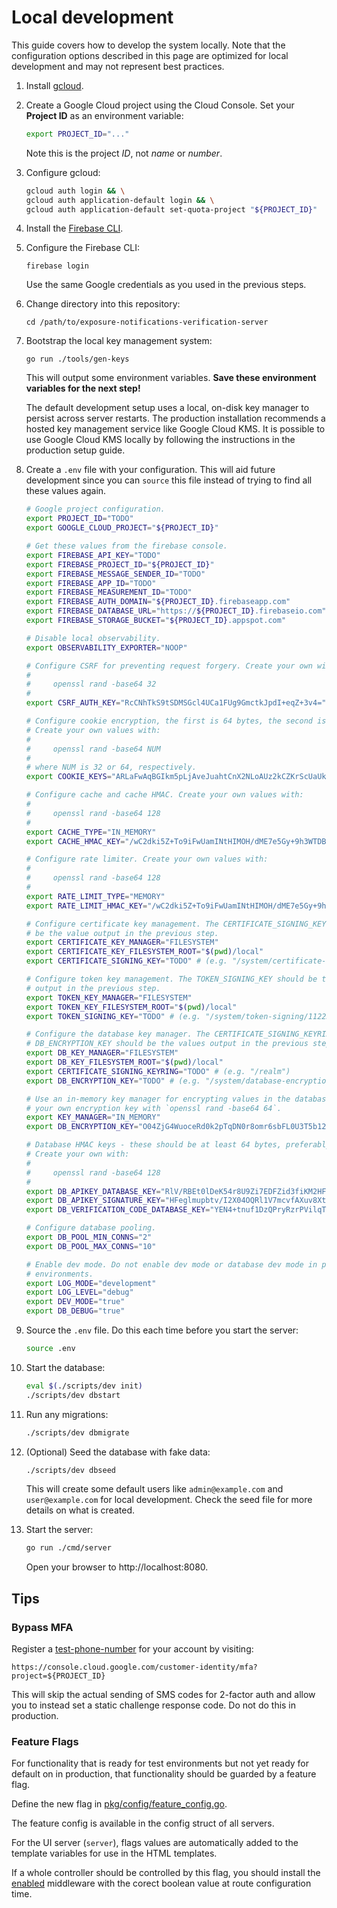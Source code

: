 # Local development

This guide covers how to develop the system locally. Note that the configuration
options described in this page are optimized for local development and may not
represent best practices.

1.  Install [gcloud](https://cloud.google.com/sdk).

1.  Create a Google Cloud project using the Cloud Console. Set your **Project
    ID** as an environment variable:

    ```sh
    export PROJECT_ID="..."
    ```

    Note this is the project _ID_, not _name_ or _number_.

1.  Configure gcloud:

    ```sh
    gcloud auth login && \
    gcloud auth application-default login && \
    gcloud auth application-default set-quota-project "${PROJECT_ID}"
    ```

1.  Install the [Firebase CLI](https://firebase.google.com/docs/cli).

1.  Configure the Firebase CLI:

    ```text
    firebase login
    ```

    Use the same Google credentials as you used in the previous steps.

1.  Change directory into this repository:

    ```text
    cd /path/to/exposure-notifications-verification-server
    ```

1.  Bootstrap the local key management system:

    ```text
    go run ./tools/gen-keys
    ```

    This will output some environment variables. **Save these environment
    variables for the next step!**

    The default development setup uses a local, on-disk key manager to persist
    across server restarts. The production installation recommends a hosted key
    management service like Google Cloud KMS. It is possible to use Google Cloud
    KMS locally by following the instructions in the production setup guide.

1.  Create a `.env` file with your configuration. This will aid future
    development since you can `source` this file instead of trying to find all
    these values again.

    ```sh
    # Google project configuration.
    export PROJECT_ID="TODO"
    export GOOGLE_CLOUD_PROJECT="${PROJECT_ID}"

    # Get these values from the firebase console.
    export FIREBASE_API_KEY="TODO"
    export FIREBASE_PROJECT_ID="${PROJECT_ID}"
    export FIREBASE_MESSAGE_SENDER_ID="TODO"
    export FIREBASE_APP_ID="TODO"
    export FIREBASE_MEASUREMENT_ID="TODO"
    export FIREBASE_AUTH_DOMAIN="${PROJECT_ID}.firebaseapp.com"
    export FIREBASE_DATABASE_URL="https://${PROJECT_ID}.firebaseio.com"
    export FIREBASE_STORAGE_BUCKET="${PROJECT_ID}.appspot.com"

    # Disable local observability.
    export OBSERVABILITY_EXPORTER="NOOP"

    # Configure CSRF for preventing request forgery. Create your own with:
    #
    #     openssl rand -base64 32
    #
    export CSRF_AUTH_KEY="RcCNhTkS9tSDMSGcl4UCa1FUg9GmctkJpdI+eqZ+3v4="

    # Configure cookie encryption, the first is 64 bytes, the second is 32.
    # Create your own values with:
    #
    #     openssl rand -base64 NUM
    #
    # where NUM is 32 or 64, respectively.
    export COOKIE_KEYS="ARLaFwAqBGIkm5pLjAveJuahtCnX2NLoAUz2kCZKrScUaUkEaxHSvJLVYb5yAPCc441Cho5n5yp8jdEmy6hyig==,RLjcRZeqc07s6dh3OK4CM1POjHDZHC+usNU1w/XNTjM="

    # Configure cache and cache HMAC. Create your own values with:
    #
    #     openssl rand -base64 128
    #
    export CACHE_TYPE="IN_MEMORY"
    export CACHE_HMAC_KEY="/wC2dki5Z+To9iFwUamINtHIMOH/dME7e5Gy+9h3WTDBhqeeSYkqduZRjcZWwG3kPMdiWAdBxxop5wB+BHTBnSlfVVmy8qKVNv+Wf5ywgxV7SbB8bjNQBHSpn7aC5RxR6nkEsZ2w2fUhTJwD9q+MDo6TQvf+8OXEPrV1SXWNHrs="

    # Configure rate limiter. Create your own values with:
    #
    #     openssl rand -base64 128
    #
    export RATE_LIMIT_TYPE="MEMORY"
    export RATE_LIMIT_HMAC_KEY="/wC2dki5Z+To9iFwUamINtHIMOH/dME7e5Gy+9h3WTDBhqeeSYkqduZRjcZWwG3kPMdiWAdBxxop5wB+BHTBnSlfVVmy8qKVNv+Wf5ywgxV7SbB8bjNQBHSpn7aC5RxR6nkEsZ2w2fUhTJwD9q+MDo6TQvf+8OXEPrV1SXWNHrs="

    # Configure certificate key management. The CERTIFICATE_SIGNING_KEY should
    # be the value output in the previous step.
    export CERTIFICATE_KEY_MANAGER="FILESYSTEM"
    export CERTIFICATE_KEY_FILESYSTEM_ROOT="$(pwd)/local"
    export CERTIFICATE_SIGNING_KEY="TODO" # (e.g. "/system/certificate-signing/1122334455")

    # Configure token key management. The TOKEN_SIGNING_KEY should be the value
    # output in the previous step.
    export TOKEN_KEY_MANAGER="FILESYSTEM"
    export TOKEN_KEY_FILESYSTEM_ROOT="$(pwd)/local"
    export TOKEN_SIGNING_KEY="TODO" # (e.g. "/system/token-signing/1122334455")

    # Configure the database key manager. The CERTIFICATE_SIGNING_KEYRING and
    # DB_ENCRYPTION_KEY should be the values output in the previous step.
    export DB_KEY_MANAGER="FILESYSTEM"
    export DB_KEY_FILESYSTEM_ROOT="$(pwd)/local"
    export CERTIFICATE_SIGNING_KEYRING="TODO" # (e.g. "/realm")
    export DB_ENCRYPTION_KEY="TODO" # (e.g. "/system/database-encryption")

    # Use an in-memory key manager for encrypting values in the database. Create
    # your own encryption key with `openssl rand -base64 64`.
    export KEY_MANAGER="IN_MEMORY"
    export DB_ENCRYPTION_KEY="O04ZjG4WuoceRd0k2pTqDN0r8omr6sbFL0U3T5b12Lo="

    # Database HMAC keys - these should be at least 64 bytes, preferably 128.
    # Create your own with:
    #
    #     openssl rand -base64 128
    #
    export DB_APIKEY_DATABASE_KEY="RlV/RBEt0lDeK54r8U9Zi7EDFZid3fiKM2HFgjR9sZGMb+duuQomjGdNKYnzrNyKgeTBcc1V4qVs6fBrN6IFTLbgkp/u52MGhSooAQI4EuZ6JFuyxQBeu54Ia3mihF111BMcCWpHDg2MAh8k8f669plEQaqoQFg3GThP/Lx1OY0="
    export DB_APIKEY_SIGNATURE_KEY="HFeglmupbtv/I2X04OQRl1V7mcvfAXuv8XtmIFYV6aYsPuwQVFtXDlfFrjouYT2Z6kYln7B90RcutHJNjpPDRkyBQ28HtWmid3dr0tpJ1KiiK5NGG7JS9mU8fCvEYklw5RV+1f8qN13nWzHpW8/RQw9rR/vQGy90yL5/aydBuVA="
    export DB_VERIFICATION_CODE_DATABASE_KEY="YEN4+tnuf1DzQPryRzrPVilqT0Q2TO8IIg3C8prvXWGAaoABOWACl79hS40OneuaU8GsQHwhJ13wM2A5ooyOq+uqxCjrqVJZZXPU5xzl/6USEYAp4z2b0ZYrfkx2SRk1o9HfFi1RMqpaBf1TRIbsNOK9hNRG3nS2It49y6mR1ho="

    # Configure database pooling.
    export DB_POOL_MIN_CONNS="2"
    export DB_POOL_MAX_CONNS="10"

    # Enable dev mode. Do not enable dev mode or database dev mode in production
    # environments.
    export LOG_MODE="development"
    export LOG_LEVEL="debug"
    export DEV_MODE="true"
    export DB_DEBUG="true"
    ```

1.  Source the `.env` file. Do this each time before you start the server:

    ```sh
    source .env
    ```

1.  Start the database:

    ```sh
    eval $(./scripts/dev init)
    ./scripts/dev dbstart
    ```

1.  Run any migrations:

    ```sh
    ./scripts/dev dbmigrate
    ```

1.  (Optional) Seed the database with fake data:

    ```sh
    ./scripts/dev dbseed
    ```

    This will create some default users like `admin@example.com` and
    `user@example.com` for local development. Check the seed file for more
    details on what is created.

1.  Start the server:

    ```sh
    go run ./cmd/server
    ```

    Open your browser to http://localhost:8080.


## Tips

### Bypass MFA

Register a
[test-phone-number](https://cloud.google.com/identity-platform/docs/test-phone-numbers)
for your account by visiting:

    https://console.cloud.google.com/customer-identity/mfa?project=${PROJECT_ID}

This will skip the actual sending of SMS codes for 2-factor auth and allow you
to instead set a static challenge response code. Do not do this in production.

### Feature Flags

For functionality that is ready for test environments but not yet ready for default
on in production, that functionality should be guarded by a feature flag.

Define the new flag in [pkg/config/feature_config.go](https://github.com/google/exposure-notifications-verification-server/blob/main/pkg/config/feature_config.go).

The feature config is available in the config struct of all servers.

For the UI server (`server`), flags values are automatically added to the
template variables for use in the HTML templates.

If a whole controller should be controlled by this flag, you should install the
[enabled](https://github.com/google/exposure-notifications-verification-server/blob/main/pkg/controller/middleware/enabled.go)
middleware with the corect boolean value at route configuration time.
